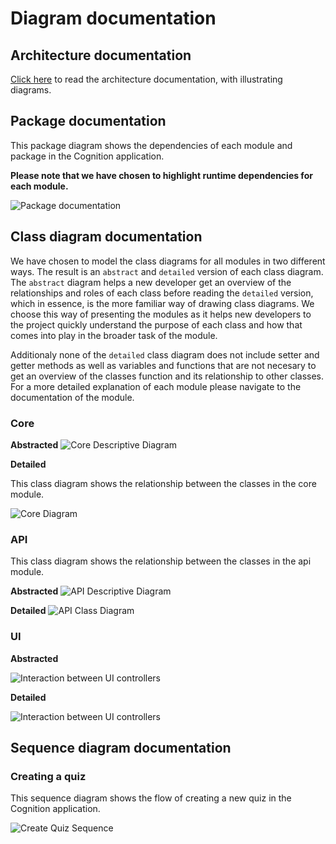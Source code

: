 # Diagram documentation

## Architecture documentation

[Click here](../release2/ARCHITECTURE.md) to read the architecture documentation, with illustrating diagrams.

## Package documentation

This package diagram shows the dependencies of each module and package in the Cognition application.

**Please note that we have chosen to highlight runtime dependencies for each module.**

![Package documentation](../plantuml/release3/img/package_diagram.png)

## Class diagram documentation

We have chosen to model the class diagrams for all modules in two different ways. The result is an `abstract` and `detailed` version of each class diagram. The `abstract` diagram helps a new developer get an overview of the relationships and roles of each class before reading the `detailed` version, which in essence, is the more familiar way of drawing class diagrams. We choose this way of presenting the modules as it helps new developers to the project quickly understand the purpose of each class and how that comes into play in the broader task of the module.

Additionaly none of the `detailed` class diagram does not include setter and getter methods as well as variables and functions that are not necesary to get an overview of the classes function and its relationship to other classes. For a more detailed explanation of each module please navigate to the documentation of the module.

### Core

**Abstracted**
![Core Descriptive Diagram](../plantuml/release3/img/core_abstracted.png)

**Detailed**

This class diagram shows the relationship between the classes in the core module.

![Core Diagram](../plantuml/release3/img/core_detailed.png)


### API

This class diagram shows the relationship between the classes in the api module.

**Abstracted**
![API Descriptive Diagram](../plantuml/release3/img/api_abstracted.png)

**Detailed**
![API Class Diagram](../plantuml/release3/img/api_detailed.png)

### UI

**Abstracted**

![Interaction between UI controllers](../plantuml/release2/img/ui_controllers_abstracted.png)

**Detailed**

![Interaction between UI controllers](../plantuml/release2/img/ui_controllers_detailed.png)

## Sequence diagram documentation

### Creating a quiz

This sequence diagram shows the flow of creating a new quiz in the Cognition application.

![Create Quiz Sequence](../plantuml/release3/img/create_quiz_sequence.png)
